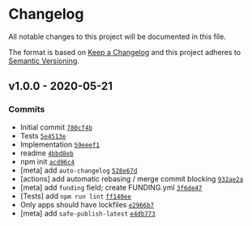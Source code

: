# Changelog

All notable changes to this project will be documented in this file.

The format is based on [Keep a Changelog](https://keepachangelog.com/en/1.0.0/)
and this project adheres to [Semantic Versioning](https://semver.org/spec/v2.0.0.html).

## v1.0.0 - 2020-05-21

### Commits

- Initial commit [`780cf4b`](https://github.com/inspect-js/has-package-self-reference/commit/780cf4b4244ea293a40462a9be4cda6418000f80)
- Tests [`5e4513e`](https://github.com/inspect-js/has-package-self-reference/commit/5e4513e6449c8e828fb31a49bbf11a29142dede7)
- Implementation [`59eeef1`](https://github.com/inspect-js/has-package-self-reference/commit/59eeef136aa32be0aa1b3d7340d2369ad36cedb9)
- readme [`4bbd8eb`](https://github.com/inspect-js/has-package-self-reference/commit/4bbd8eb46f90a8423189034357e0d50c82c0d69e)
- npm init [`acd96c4`](https://github.com/inspect-js/has-package-self-reference/commit/acd96c4760da753cef46676735a3006e873ef690)
- [meta] add `auto-changelog` [`528e67d`](https://github.com/inspect-js/has-package-self-reference/commit/528e67d6095ff9811eaa502a8e6f03dbe3d3cea6)
- [actions] add automatic rebasing / merge commit blocking [`932ae2a`](https://github.com/inspect-js/has-package-self-reference/commit/932ae2a07cec65dfb84ff7be29d20286a93a1a70)
- [meta] add `funding` field; create FUNDING.yml [`3f6de47`](https://github.com/inspect-js/has-package-self-reference/commit/3f6de47d8ae93ac53766085ecaf4ece49354982e)
- [Tests] add `npm run lint` [`ff140ee`](https://github.com/inspect-js/has-package-self-reference/commit/ff140eef5af8b7582724aba166a5832cdf618920)
- Only apps should have lockfiles [`e2966b7`](https://github.com/inspect-js/has-package-self-reference/commit/e2966b73a50ed7fedee68665c29568893f326b85)
- [meta] add `safe-publish-latest` [`e4db773`](https://github.com/inspect-js/has-package-self-reference/commit/e4db7733aed4462d4790c595bd4c947ebc227fef)
